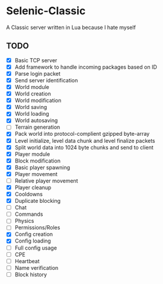 # Selenic-Classic
A Classic server written in Lua because I hate myself

## TODO
- [x] Basic TCP server
- [x] Add framework to handle incoming packages based on ID
- [x] Parse login packet
- [x] Send server identification
- [x] World module
- [x] World creation
- [x] World modification
- [x] World saving
- [x] World loading
- [x] World autosaving
- [ ] Terrain generation
- [x] Pack world into protocol-complient gzipped byte-array
- [x] Level initialize, level data chunk and level finalize packets
- [x] Split world data into 1024 byte chunks and send to client
- [x] Player module
- [x] Block modification
- [x] Basic player spawning
- [x] Player movement
- [ ] Relative player movement
- [x] Player cleanup
- [x] Cooldowns
- [x] Duplicate blocking
- [ ] Chat
- [ ] Commands
- [ ] Physics
- [ ] Permissions/Roles
- [x] Config creation
- [x] Config loading
- [ ] Full config usage
- [ ] CPE
- [ ] Heartbeat
- [ ] Name verification
- [ ] Block history
